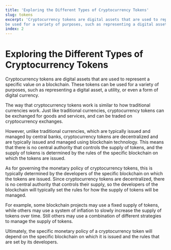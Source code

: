 ```yaml
---
title: 'Exploring the Different Types of Cryptocurrency Tokens'
slug: tokens
excerpt: 'Cryptocurrency tokens are digital assets that are used to represent a specific value on a blockchain. These tokens can
be used for a variety of purposes, such as representing a digital asset, a utility, or even a form of digital currency.'
index: 2
---
```


# Exploring the Different Types of Cryptocurrency Tokens

Cryptocurrency tokens are digital assets that are used to represent a specific value on a blockchain. These tokens can
be used for a variety of purposes, such as representing a digital asset, a utility, or even a form of digital currency.

The way that cryptocurrency tokens work is similar to how traditional currencies work. Just like traditional currencies,
cryptocurrency tokens can be exchanged for goods and services, and can be traded on cryptocurrency exchanges.

However, unlike traditional currencies, which are typically issued and managed by central banks, cryptocurrency tokens
are decentralized and are typically issued and managed using blockchain technology. This means that there is no central
authority that controls the supply of tokens, and the supply of tokens is determined by the rules of the specific
blockchain on which the tokens are issued.

As for governing the monetary policy of cryptocurrency tokens, this is typically determined by the developers of the
specific blockchain on which the tokens are issued. Since cryptocurrency tokens are decentralized, there is no central
authority that controls their supply, so the developers of the blockchain will typically set the rules for how the
supply of tokens will be managed.

For example, some blockchain projects may use a fixed supply of tokens, while others may use a system of inflation to
slowly increase the supply of tokens over time. Still others may use a combination of different strategies to manage the
supply of tokens.

Ultimately, the specific monetary policy of a cryptocurrency token will depend on the specific blockchain on which it is
issued and the rules that are set by its developers.
